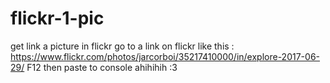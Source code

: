 # flickr-1-pic
get link a picture in flickr
go to a link on flickr like this : https://www.flickr.com/photos/jarcorboi/35217410000/in/explore-2017-06-29/
F12 then paste to console ahihihih :3
